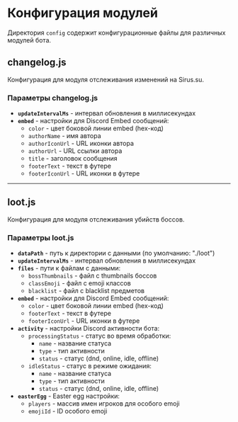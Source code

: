 # Конфигурация модулей

Директория `config` содержит конфигурационные файлы для различных модулей бота.

## changelog.js

Конфигурация для модуля отслеживания изменений на Sirus.su.

### Параметры changelog.js

- **`updateIntervalMs`** - интервал обновления в миллисекундах
- **`embed`** - настройки для Discord Embed сообщений:
  - `color` - цвет боковой линии embed (hex-код)
  - `authorName` - имя автора
  - `authorIconUrl` - URL иконки автора
  - `authorUrl` - URL ссылки автора
  - `title` - заголовок сообщения
  - `footerText` - текст в футере
  - `footerIconUrl` - URL иконки в футере

---

## loot.js

Конфигурация для модуля отслеживания убийств боссов.

### Параметры loot.js

- **`dataPath`** - путь к директории с данными (по умолчанию: "./loot")
- **`updateIntervalMs`** - интервал обновления в миллисекундах
- **`files`** - пути к файлам с данными:
  - `bossThumbnails` - файл с thumbnails боссов
  - `classEmoji` - файл с emoji классов
  - `blacklist` - файл с blacklist предметов
- **`embed`** - настройки для Discord Embed сообщений:
  - `color` - цвет боковой линии embed (hex-код)
  - `footerText` - текст в футере
  - `footerIconUrl` - URL иконки в футере
- **`activity`** - настройки Discord активности бота:
  - `processingStatus` - статус во время обработки:
    - `name` - название статуса
    - `type` - тип активности
    - `status` - статус (dnd, online, idle, offline)
  - `idleStatus` - статус в режиме ожидания:
    - `name` - название статуса
    - `type` - тип активности
    - `status` - статус (dnd, online, idle, offline)
- **`easterEgg`** - Easter egg настройки:
  - `players` - массив имен игроков для особого emoji
  - `emojiId` - ID особого emoji
